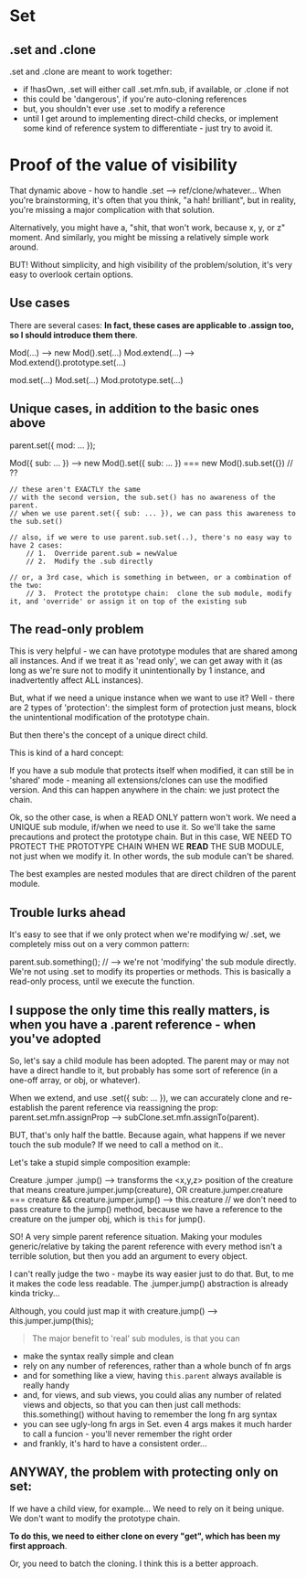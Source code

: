 # Set

## .set and .clone

.set and .clone are meant to work together:
* if !hasOwn, .set will either call .set.mfn.sub, if available, or .clone if not
* this could be 'dangerous', if you're auto-cloning references
* but, you shouldn't ever use .set to modify a reference
* until I get around to implementing direct-child checks, or implement some kind of reference system to differentiate - just try to avoid it.

# Proof of the value of visibility 
That dynamic above - how to handle .set --> ref/clone/whatever...  When you're brainstorming, it's often that you think, "a hah! brilliant", but in reality, you're missing a major complication with that solution.

Alternatively, you might have a, "shit, that won't work, because x, y, or z" moment.  And similarly, you might be missing a relatively simple work around.

BUT!  Without simplicity, and high visibility of the problem/solution, it's very easy to overlook certain options.


## Use cases

There are several cases:  **In fact, these cases are applicable to .assign too, so I should introduce them there**.

Mod(...)
	--> new Mod().set(...)
Mod.extend(...)
	--> Mod.extend().prototype.set(...)

mod.set(...)
Mod.set(...)
Mod.prototype.set(...)

## Unique cases, in addition to the basic ones above

parent.set({
	mod: ...
});

Mod({
	sub: ...
})
	--> new Mod().set({ sub: ... })
	=== new Mod().sub.set({}) // ??

	// these aren't EXACTLY the same
	// with the second version, the sub.set() has no awareness of the parent.
	// when we use parent.set({ sub: ... }), we can pass this awareness to the sub.set()

	// also, if we were to use parent.sub.set(..), there's no easy way to have 2 cases:
		// 1.  Override parent.sub = newValue
		// 2.  Modify the .sub directly

	// or, a 3rd case, which is something in between, or a combination of the two:
		// 3.  Protect the prototype chain:  clone the sub module, modify it, and 'override' or assign it on top of the existing sub

## The read-only problem

This is very helpful - we can have prototype modules that are shared among all instances.  And if we treat it as 'read only', we can get away with it (as long as we're sure not to modify it unintentionally by 1 instance, and inadvertently affect ALL instances).

But, what if we need a unique instance when we want to use it? 
Well - there are 2 types of 'protection':  the simplest form of protection just means, block the unintentional modification of the prototype chain.

But then there's the concept of a unique direct child.

This is kind of a hard concept:

If you have a sub module that protects itself when modified, it can still be in 'shared' mode - meaning all extensions/clones can use the modified version.  And this can happen anywhere in the chain:  we just protect the chain.

Ok, so the other case, is when a READ ONLY pattern won't work.  We need a UNIQUE sub module, if/when we need to use it.  So we'll take the same precautions and protect the prototype chain.  But in this case, WE NEED TO PROTECT THE PROTOTYPE CHAIN WHEN WE **READ** THE SUB MODULE, not just when we modify it.  In other words, the sub module can't be shared.  

The best examples are nested modules that are direct children of the parent module.  

## Trouble lurks ahead

It's easy to see that if we only protect when we're modifying w/ .set, we completely miss out on a very common pattern:

parent.sub.something(); // --> we're not 'modifying' the sub module directly.  We're not using .set to modify its properties or methods.  This is basically a read-only process, until we execute the function.  

## I suppose the only time this really matters, is when you have a .parent reference - when you've adopted

So, let's say a child module has been adopted.  The parent may or may not have a direct handle to it, but probably has some sort of reference (in a one-off array, or obj, or whatever).

When we extend, and use .set({ sub: ... }), we can accurately clone and re-establish the parent reference via reassigning the prop: parent.set.mfn.assignProp --> subClone.set.mfn.assignTo(parent).

BUT, that's only half the battle.  Because again, what happens if we never touch the sub module?  If we need to call a method on it..

Let's take a stupid simple composition example:

Creature
	.jumper
		.jump() --> transforms the <x,y,z> position of the creature
			that means creature.jumper.jump(creature), OR
			creature.jumper.creature === creature 
				&& creature.jumper.jump() 
					--> this<jumper>.creature // we don't need to pass creature to the jump() method, because we have a reference to the creature on the jumper obj, which is `this` for jump().

SO!  A very simple parent reference situation.  Making your modules generic/relative by taking the parent reference with every method isn't a terrible solution, but then you add an argument to every object.

I can't really judge the two - maybe its way easier just to do that.  But, to me it makes the code less readable.  The .jumper.jump() abstraction is already kinda tricky...

Although, you could just map it with
creature.jump() --> this.jumper.jump(this);

> The major benefit to 'real' sub modules, is that you can
 - make the syntax really simple and clean
 - rely on any number of references, rather than a whole bunch of fn args
 - and for something like a view, having `this.parent` always available is really handy
 - and, for views, and sub views, you could alias any number of related views and objects, so that you can then just call methods:  this.something() without having to remember the long fn arg syntax
 - you can see ugly-long fn args in Set.  even 4 args makes it much harder to call a funcion - you'll never remember the right order
 - and frankly, it's hard to have a consistent order...

##  ANYWAY, the problem with protecting only on set: 

If we have a child view, for example... We need to rely on it being unique.  We don't want to modify the prototype chain.  

**To do this, we need to either clone on every "get", which has been my first approach**.

Or, you need to batch the cloning.  I think this is a better approach.

